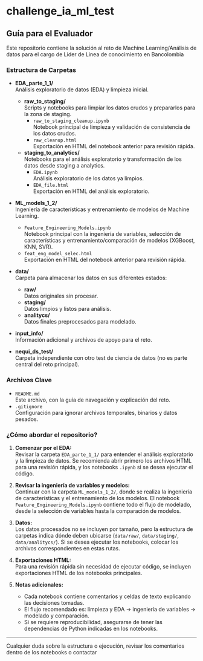 # challenge_ia_ml_test

## Guía para el Evaluador

Este repositorio contiene la solución al reto de Machine Learning/Análisis de datos para el cargo de Lider de Linea de conocimiento en Bancolombia

### Estructura de Carpetas

- **EDA_parte_1_1/**  
  Análisis exploratorio de datos (EDA) y limpieza inicial.
  - **raw_to_staging/**  
    Scripts y notebooks para limpiar los datos crudos y prepararlos para la zona de staging.
    - `raw_to_staging_cleanup.ipynb`  
      Notebook principal de limpieza y validación de consistencia de los datos crudos.
    - `raw_cleanup.html`  
      Exportación en HTML del notebook anterior para revisión rápida.
  - **staging_to_analytics/**  
    Notebooks para el análisis exploratorio y transformación de los datos desde staging a analytics.
    - `EDA.ipynb`  
      Análisis exploratorio de los datos ya limpios.
    - `EDA_file.html`  
      Exportación en HTML del análisis exploratorio.

- **ML_models_1_2/**  
  Ingeniería de características y entrenamiento de modelos de Machine Learning.
  - `Feature_Engineering_Models.ipynb`  
    Notebook principal con la ingeniería de variables, selección de características y entrenamiento/comparación de modelos (XGBoost, KNN, SVR).
  - `feat_eng_model_selec.html`  
    Exportación en HTML del notebook anterior para revisión rápida.

- **data/**  
  Carpeta para almacenar los datos en sus diferentes estados:
  - **raw/**  
    Datos originales sin procesar.
  - **staging/**  
    Datos limpios y listos para análisis.
  - **analitycs/**  
    Datos finales preprocesados para modelado.

- **input_info/**  
  Información adicional y archivos de apoyo para el reto.

- **nequi_ds_test/**  
  Carpeta independiente con otro test de ciencia de datos (no es parte central del reto principal).

### Archivos Clave

- `README.md`  
  Este archivo, con la guía de navegación y explicación del reto.
- `.gitignore`  
  Configuración para ignorar archivos temporales, binarios y datos pesados.

### ¿Cómo abordar el repositorio?

1. **Comenzar por el EDA:**  
   Revisar la carpeta `EDA_parte_1_1/` para entender el análisis exploratorio y la limpieza de datos. Se recomienda abrir primero los archivos HTML para una revisión rápida, y los notebooks `.ipynb` si se desea ejecutar el código.

2. **Revisar la ingeniería de variables y modelos:**  
   Continuar con la carpeta `ML_models_1_2/`, donde se realiza la ingeniería de características y el entrenamiento de los modelos. El notebook `Feature_Engineering_Models.ipynb` contiene todo el flujo de modelado, desde la selección de variables hasta la comparación de modelos.

3. **Datos:**  
   Los datos procesados no se incluyen por tamaño, pero la estructura de carpetas indica dónde deben ubicarse (`data/raw/`, `data/staging/`, `data/analitycs/`). Si se desea ejecutar los notebooks, colocar los archivos correspondientes en estas rutas.

4. **Exportaciones HTML:**  
   Para una revisión rápida sin necesidad de ejecutar código, se incluyen exportaciones HTML de los notebooks principales.

5. **Notas adicionales:**  
   - Cada notebook contiene comentarios y celdas de texto explicando las decisiones tomadas.
   - El flujo recomendado es: limpieza y EDA → ingeniería de variables → modelado y comparación.
   - Si se requiere reproducibilidad, asegurarse de tener las dependencias de Python indicadas en los notebooks.

---

Cualquier duda sobre la estructura o ejecución, revisar los comentarios dentro de los notebooks o contactar